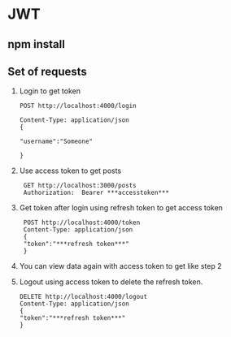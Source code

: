 # JWT
## npm install

## Set of requests

 1. Login to get token

		POST http://localhost:4000/login

		Content-Type: application/json
		{

		"username":"Someone"

		}

2. Use access token to get posts

		GET http://localhost:3000/posts
		Authorization:  Bearer ***accesstoken***

3. Get token after login using refresh token to get access token

		POST http://localhost:4000/token
		Content-Type: application/json
		{
		"token":"***refresh token***"
		}
4. You can view data again with access token to get like step 2
5.  Logout using access token to delete the refresh token.

	    DELETE http://localhost:4000/logout
		Content-Type: application/json
		{
		"token":"***refresh token***"
		}

